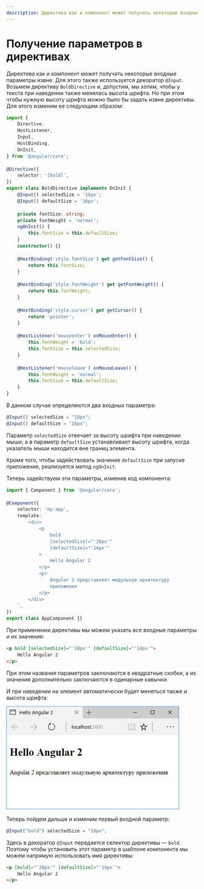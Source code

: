 ```yaml
---
description: Директива как и компонент может получать некоторые входные параметры извне. Для этого также используется декоратор @Input
---
```


# Получение параметров в директивах

Директива как и компонент может получать некоторые входные параметры извне. Для этого также используется декоратор `@Input`. Возьмем директиву `BoldDirective` и, допустим, мы хотим, чтобы у текста при наведении также менялась высота шрифта. Но при этом чтобы нужную высоту шрифта можно было бы задать извне директивы. Для этого изменим ее следующим образом:

```typescript
import {
    Directive,
    HostListener,
    Input,
    HostBinding,
    OnInit,
} from '@angular/core';

@Directive({
    selector: '[bold]',
})
export class BoldDirective implements OnInit {
    @Input() selectedSize = '18px';
    @Input() defaultSize = '16px';

    private fontSize: string;
    private fontWeight = 'normal';
    ngOnInit() {
        this.fontSize = this.defaultSize;
    }
    constructor() {}

    @HostBinding('style.fontSize') get getFontSize() {
        return this.fontSize;
    }

    @HostBinding('style.fontWeight') get getFontWeight() {
        return this.fontWeight;
    }

    @HostBinding('style.cursor') get getCursor() {
        return 'pointer';
    }

    @HostListener('mouseenter') onMouseEnter() {
        this.fontWeight = 'bold';
        this.fontSize = this.selectedSize;
    }

    @HostListener('mouseleave') onMouseLeave() {
        this.fontWeight = 'normal';
        this.fontSize = this.defaultSize;
    }
}
```

В данном случае определяются два входных параметра:

```typescript
@Input() selectedSize = "18px";
@Input() defaultSize = "16px";
```

Параметр `selectedSize` отвечает за высоту шрифта при наведении мыши, а в параметр `defaultSize` устанавливает высоту шрифта, когда указатель мыши находится вне границ элемента.

Кроме того, чтобы задействовать значение `defaultSize` при запуске приложения, реализуется метод `ngOnInit`.

Теперь задействуем эти параметры, изменив код компонента:

```typescript
import { Component } from '@angular/core';

@Component({
    selector: 'my-app',
    template: `
        <div>
            <p
                bold
                [selectedSize]="'28px'"
                [defaultSize]="'14px'"
            >
                Hello Angular 2
            </p>
            <p>
                Angular 2 представляет модульную архитектуру
                приложения
            </p>
        </div>
    `,
})
export class AppComponent {}
```

При применении директивы мы можем указать все входные параметры и их значения:

```html
<p bold [selectedSize]="'28px'" [defaultSize]="'14px'">
    Hello Angular 2
</p>
```

При этом названия параметров заключаются в квадратные скобки, а их значения дополнительно заключаются в одинарные кавычки.

И при наведении на элемент автоматически будет меняться также и высота шрифта:

![Скриншот приложения](params-1.png)

Теперь пойдем дальше и изменим первый входной параметр:

```typescript
@Input("bold") selectedSize = "18px";
```

Здесь в декоратор `@Input` передается селектор директивы — `bold`. Поэтому чтобы установить этот параметр в шаблоне компонента мы можем напрямую использовать имя директивы:

```html
<p [bold]="'28px'" [defaultSize]="'14px'">
    Hello Angular 2
</p>
```
